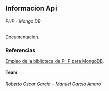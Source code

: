 ## Informacion Api
###### PHP - Mongo DB

[Documentacion](https://documenter.getpostman.com/view/5576037/TVYM5Fuz).

### Referencias

[Empleo de la biblioteca de PHP para MongoDB](https://www.php.net/manual/es/mongodb.tutorial.library.php).

#### Team
###### Roberto Oscar Garcia - Manuel Garcia Amaro




